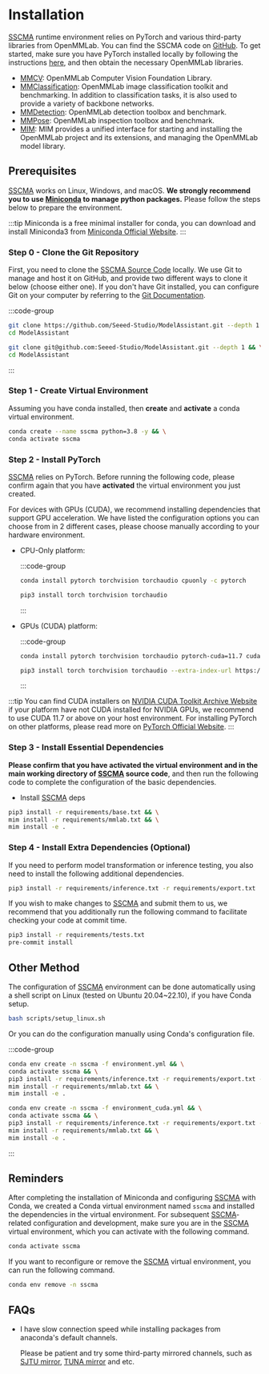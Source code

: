 # Installation

[SSCMA](https://github.com/Seeed-Studio/ModelAssistant) runtime environment relies on PyTorch and various third-party libraries from OpenMMLab. You can find the SSCMA code on [GitHub](https://github.com/Seeed-Studio/ModelAssistant). To get started, make sure you have PyTorch installed locally by following the instructions [here](https://pytorch.org/get-started/locally/), and then obtain the necessary OpenMMLab libraries.

- [MMCV](https://github.com/open-mmlab/mmcv): OpenMMLab Computer Vision Foundation Library.
- [MMClassification](https://github.com/open-mmlab/mmclassification): OpenMMLab image classification toolkit and benchmarking. In addition to classification tasks, it is also used to provide a variety of backbone networks.
- [MMDetection](https://github.com/open-mmlab/mmdetection): OpenMMLab detection toolbox and benchmark.
- [MMPose](https://github.com/open-mmlab/mmpose): OpenMMLab inspection toolbox and benchmark.
- [MIM](https://github.com/open-mmlab/mim): MIM provides a unified interface for starting and installing the OpenMMLab project and its extensions, and managing the OpenMMLab model library.

## Prerequisites

[SSCMA](https://github.com/Seeed-Studio/ModelAssistant) works on Linux, Windows, and macOS. **We strongly recommend you to use [Miniconda](https://docs.conda.io/en/latest/miniconda.html) to manage python packages.** Please follow the steps below to prepare the environment.

:::tip
Miniconda is a free minimal installer for conda, you can download and install Miniconda3 from [Miniconda Official Website](https://docs.conda.io/en/latest/miniconda.html).
:::

### Step 0 - Clone the Git Repository

First, you need to clone the [SSCMA Source Code](https://github.com/Seeed-Studio/ModelAssistant) locally. We use Git to manage and host it on GitHub, and provide two different ways to clone it below (choose either one). If you don't have Git installed, you can configure Git on your computer by referring to the [Git Documentation](https://git-scm.com/book/en/v2/Getting-Started-Installing-Git).

:::code-group

```sh [HTTPS]
git clone https://github.com/Seeed-Studio/ModelAssistant.git --depth 1 && \
cd ModelAssistant
```

```sh [SSH]
git clone git@github.com:Seeed-Studio/ModelAssistant.git --depth 1 && \
cd ModelAssistant
```

:::

### Step 1 - Create Virtual Environment

Assuming you have conda installed, then **create** and **activate** a conda virtual environment.

```sh
conda create --name sscma python=3.8 -y && \
conda activate sscma
```

### Step 2 - Install PyTorch

[SSCMA](https://github.com/Seeed-Studio/ModelAssistant) relies on PyTorch. Before running the following code, please confirm again that you have **activated** the virtual environment you just created.

For devices with GPUs (CUDA), we recommend installing dependencies that support GPU acceleration. We have listed the configuration options you can choose from in 2 different cases, please choose manually according to your hardware environment.

- CPU-Only platform:

  :::code-group

  ```sh [conda]
  conda install pytorch torchvision torchaudio cpuonly -c pytorch
  ```

  ```sh [pip]
  pip3 install torch torchvision torchaudio
  ```

  :::

- GPUs (CUDA) platform:

  :::code-group

  ```sh [conda]
  conda install pytorch torchvision torchaudio pytorch-cuda=11.7 cudatoolkit=11.7 -c pytorch -c nvidia
  ```

  ```sh [pip]
  pip3 install torch torchvision torchaudio --extra-index-url https://download.pytorch.org/whl/cu117
  ```

  :::

:::tip
You can find CUDA installers on [NVIDIA CUDA Toolkit Archive Website](https://developer.nvidia.com/cuda-toolkit-archive) if your platform have not CUDA installed for NVIDIA GPUs, we recommend to use CUDA 11.7 or above on your host environment. For installing PyTorch on other platforms, please read more on [PyTorch Official Website](https://pytorch.org/get-started/locally/).
:::

### Step 3 - Install Essential Dependencies

**Please confirm that you have activated the virtual environment and in the main working directory of [SSCMA](https://github.com/Seeed-Studio/ModelAssistant) source code**, and then run the following code to complete the configuration of the basic dependencies.

- Install [SSCMA](https://github.com/Seeed-Studio/ModelAssistant) deps

```sh
pip3 install -r requirements/base.txt && \
mim install -r requirements/mmlab.txt && \
mim install -e .
```

### Step 4 - Install Extra Dependencies (Optional)

If you need to perform model transformation or inference testing, you also need to install the following additional dependencies.

```sh
pip3 install -r requirements/inference.txt -r requirements/export.txt
```

If you wish to make changes to [SSCMA](https://github.com/Seeed-Studio/ModelAssistant) and submit them to us, we recommend that you additionally run the following command to facilitate checking your code at commit time.

```sh
pip3 install -r requirements/tests.txt
pre-commit install
```

## Other Method

The configuration of [SSCMA](https://github.com/Seeed-Studio/ModelAssistant) environment can be done automatically using a shell script on Linux (tested on Ubuntu 20.04~22.10), if you have Conda setup.

```bash
bash scripts/setup_linux.sh
```

Or you can do the configuration manually using Conda's configuration file.

:::code-group

```sh [CPU]
conda env create -n sscma -f environment.yml && \
conda activate sscma && \
pip3 install -r requirements/inference.txt -r requirements/export.txt -r requirements/tests.txt && \
mim install -r requirements/mmlab.txt && \
mim install -e .
```

```sh [GPU (CUDA)]
conda env create -n sscma -f environment_cuda.yml && \
conda activate sscma && \
pip3 install -r requirements/inference.txt -r requirements/export.txt -r requirements/tests.txt && \
mim install -r requirements/mmlab.txt && \
mim install -e .
```

:::

## Reminders

After completing the installation of Miniconda and configuring [SSCMA](https://github.com/Seeed-Studio/ModelAssistant) with Conda, we created a Conda virtual environment named `sscma` and installed the dependencies in the virtual environment. For subsequent [SSCMA](https://github.com/Seeed-Studio/ModelAssistant)-related configuration and development, make sure you are in the [SSCMA](https://github.com/Seeed-Studio/ModelAssistant) virtual environment, which you can activate with the following command.

```sh
conda activate sscma
```

If you want to reconfigure or remove the [SSCMA](https://github.com/Seeed-Studio/ModelAssistant) virtual environment, you can run the following command.

```sh
conda env remove -n sscma
```

## FAQs

- I have slow connection speed while installing packages from anaconda's default channels.

  Please be patient and try some third-party mirrored channels, such as [SJTU mirror](https://mirror.sjtu.edu.cn/docs/anaconda), [TUNA mirror](https://mirrors.tuna.tsinghua.edu.cn/help/anaconda) and etc.
